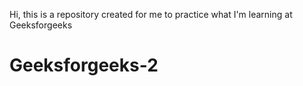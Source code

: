 Hi, this is a repository created for me to practice what I'm learning at Geeksforgeeks
# Geeksforgeeks-2
